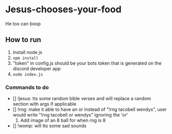 # Jesus-chooses-your-food
He too can boop

## How to run
1. Install node js
1. `npm install` 
1. "token" in config.js should be your bots token that is generated on the discord developer app
1. `node index.js`

### Commands to do
- [] !jesus: tts some random bible verses and will replace a random section with args if applicable
- [] !rng: make it able to have an or instead of "!rng tacobell wendys", user would write "!rng tacobell or wendys" ignoring the 'or'
  1. Add image of an 8 ball for when rng is 8
- [] !womp: will tts some sad sounds


